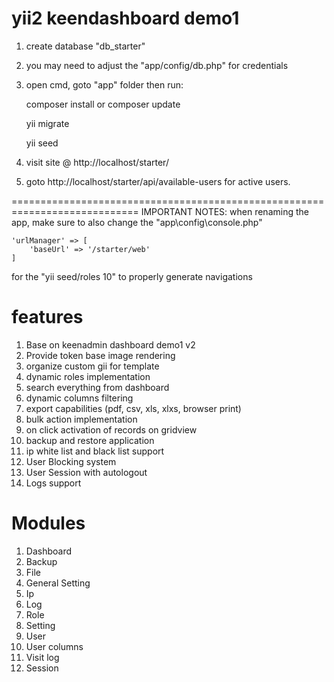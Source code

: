 # yii2 keendashboard demo1
1) create database "db_starter"
2) you may need to adjust the "app/config/db.php" for credentials
3) open cmd, goto "app" folder then run:

	composer install or composer update
	
	yii migrate
	
	yii seed

4) visit site @ http://localhost/starter/
5) goto http://localhost/starter/api/available-users for active users.

============================================================================
IMPORTANT NOTES:
when renaming the app, make sure to also change the "app\config\console.php"

	'urlManager' => [
        'baseUrl' => '/starter/web'
    ]
for the "yii seed/roles 10" to properly generate navigations

# features
1) Base on keenadmin dashboard demo1 v2
2) Provide token base image rendering
3) organize custom gii for template
4) dynamic roles implementation
5) search everything from dashboard
6) dynamic columns filtering
7) export capabilities (pdf, csv, xls, xlxs, browser print)
8) bulk action implementation
9) on click activation of records on gridview
10) backup and restore application
11) ip white list and black list support
12) User Blocking system
13) User Session with autologout
14) Logs support

# Modules
1) Dashboard
2) Backup
3) File
4) General Setting
5) Ip
6) Log
7) Role
8) Setting
9) User
10) User columns
11) Visit log
11) Session

